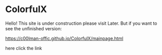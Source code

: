 # ColorfulX

Hello! This site is under construction please visit Later. But if you want to see the unfinished version:

https://c00lman-offic.github.io/ColorfulX/mainpage.html

here click the link
